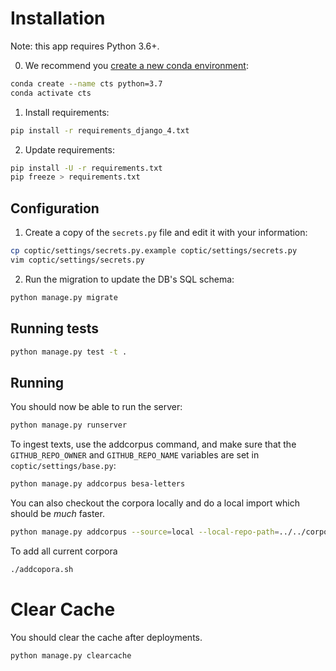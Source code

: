 # Installation

Note: this app requires Python 3.6+. 

0. We recommend you [create a new conda environment](https://docs.conda.io/projects/conda/en/latest/user-guide/tasks/manage-environments.html#creating-an-environment-with-commands):

```sh
conda create --name cts python=3.7
conda activate cts 
```

1. Install requirements:

```sh
pip install -r requirements_django_4.txt
```

2. Update requirements:
```sh
pip install -U -r requirements.txt
pip freeze > requirements.txt
```
## Configuration

1. Create a copy of the `secrets.py` file and edit it with your information:

```sh
cp coptic/settings/secrets.py.example coptic/settings/secrets.py
vim coptic/settings/secrets.py
```

2. Run the migration to update the DB's SQL schema:

```sh
python manage.py migrate 
```

## Running tests

```sh
python manage.py test -t .
```


## Running
You should now be able to run the server:

```sh
python manage.py runserver
```

To ingest texts, use the addcorpus command, and make sure that the `GITHUB_REPO_OWNER` and `GITHUB_REPO_NAME` variables are set in `coptic/settings/base.py`:

```sh
python manage.py addcorpus besa-letters
```

You can also checkout the corpora locally and do a local import which should be _much_ faster.

```sh
python manage.py addcorpus --source=local --local-repo-path=../../corpora shenoute-true
```

To add all current corpora

```sh
./addcopora.sh
```
# Clear Cache

You should clear the cache after deployments.

```sh 
python manage.py clearcache
```